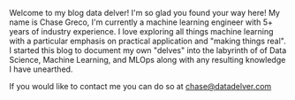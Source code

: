 Welcome to my blog data delver! I'm so glad you found your way here! 
My name is Chase Greco, I'm currently a machine learning engineer with 5+ years of industry experience. 
I love exploring all things machine learning with a particular emphasis on practical application and "making things real".
I started this blog to document my own "delves" into the labyrinth of of Data Science, Machine Learning, and MLOps along with any resulting knowledge I have unearthed.

If you would like to contact me you can do so at chase@datadelver.com